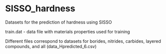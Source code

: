 # SISSO_hardness
Datasets for the prediction of hardness using SISSO 

train.dat - data file with materials properties used for training

Different files correspond to datasets for borides, nitrides, carbides, layered compounds, and all (data_Hpredicted_6.csv)
